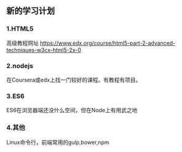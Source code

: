 ## 新的学习计划

### 1.HTML5
高级教程网址
<https://www.edx.org/course/html5-part-2-advanced-techniques-w3cx-html5-2x-0>

### 2.nodejs
在Coursera或edx上找一门较好的课程。有教程有项目。

### 3.ES6
ES6在浏览器端还没什么空间，但在Node上有用武之地

### 4.其他

Linux命令行，前端常用的gulp,bower,npm